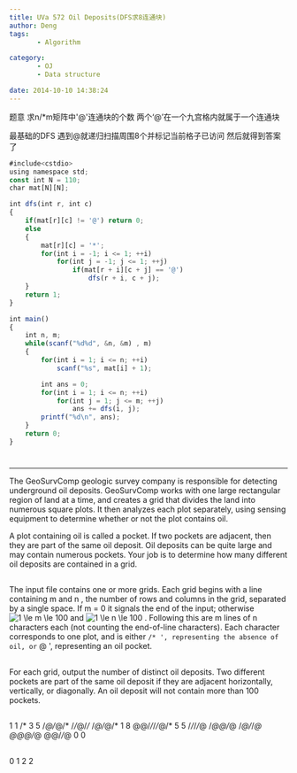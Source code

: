 ```yaml
---
title: UVa 572 Oil Deposits(DFS求8连通块)
author: Deng
tags: 
       - Algorithm

category: 
       - OJ
       - Data structure

date: 2014-10-10 14:38:24
---
```

题意 求n/*m矩阵中'@'连通块的个数 两个‘@’在一个九宫格内就属于一个连通块

最基础的DFS 遇到@就递归扫描周围8个并标记当前格子已访问 然后就得到答案了

```js 
#include<cstdio>
using namespace std;
const int N = 110;
char mat[N][N];

int dfs(int r, int c)
{
    if(mat[r][c] != '@') return 0;
    else
    {
        mat[r][c] = '*';
        for(int i = -1; i <= 1; ++i)
            for(int j = -1; j <= 1; ++j)
                if(mat[r + i][c + j] == '@')
                    dfs(r + i, c + j);
    }
    return 1;
}

int main()
{
    int n, m;
    while(scanf("%d%d", &n, &m) , m)
    {
        for(int i = 1; i <= n; ++i)
            scanf("%s", mat[i] + 1);

        int ans = 0;
        for(int i = 1; i <= n; ++i)
            for(int j = 1; j <= m; ++j)
                ans += dfs(i, j);
        printf("%d\n", ans);
    }
    return 0;
}
```

#

****

The GeoSurvComp geologic survey company is responsible for detecting underground oil deposits. GeoSurvComp works with one large rectangular region of land at a time, and creates a grid that divides the land into numerous square plots. It then analyzes each plot separately, using sensing equipment to determine whether or not the plot contains oil.

A plot containing oil is called a pocket. If two pockets are adjacent, then they are part of the same oil deposit. Oil deposits can be quite large and may contain numerous pockets. Your job is to determine how many different oil deposits are contained in a grid.

##

The input file contains one or more grids. Each grid begins with a line containing m and n , the number of rows and columns in the grid, separated by a single space. If m = 0 it signals the end of the input; otherwise  ![$1 \le m \le 100$](../images/dge.org-external-5-572img1.gif.png) and  ![$1 \le n \le 100$](../images/dge.org-external-5-572img2.gif.png) . Following this are m lines of n characters each (not counting the end-of-line characters). Each character corresponds to one plot, and is either ` /* ', representing the absence of oil, or ` @ ', representing an oil pocket.

##

For each grid, output the number of distinct oil deposits. Two different pockets are part of the same oil deposit if they are adjacent horizontally, vertically, or diagonally. An oil deposit will not contain more than 100 pockets.

##

1 1 /* 3 5 /*@/*@/* /*/*@/*/* /*@/*@/* 1 8 @@/*/*/*/*@/* 5 5 /*/*/*/*@ /*@@/*@ /*@/*/*@ @@@/*@ @@/*/*@ 0 0

##

0 1 2 2